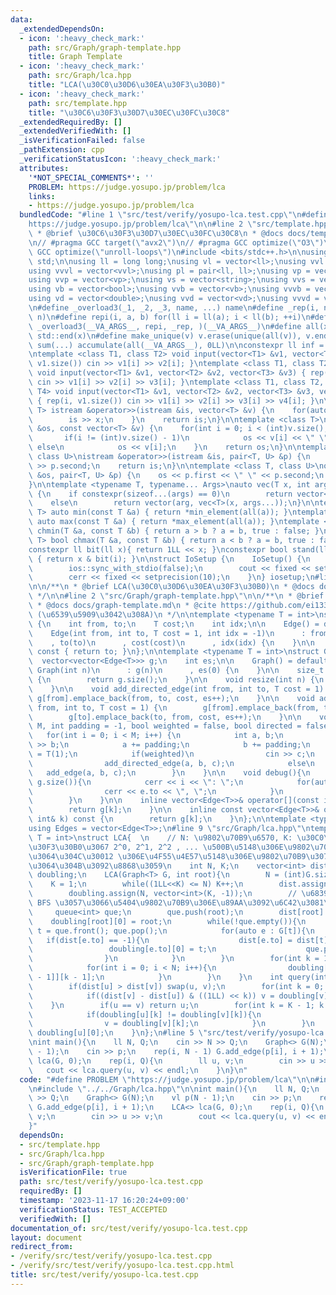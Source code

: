 ```yaml
---
data:
  _extendedDependsOn:
  - icon: ':heavy_check_mark:'
    path: src/Graph/graph-template.hpp
    title: Graph Template
  - icon: ':heavy_check_mark:'
    path: src/Graph/lca.hpp
    title: "LCA(\u30C0\u30D6\u30EA\u30F3\u30B0)"
  - icon: ':heavy_check_mark:'
    path: src/template.hpp
    title: "\u30C6\u30F3\u30D7\u30EC\u30FC\u30C8"
  _extendedRequiredBy: []
  _extendedVerifiedWith: []
  _isVerificationFailed: false
  _pathExtension: cpp
  _verificationStatusIcon: ':heavy_check_mark:'
  attributes:
    '*NOT_SPECIAL_COMMENTS*': ''
    PROBLEM: https://judge.yosupo.jp/problem/lca
    links:
    - https://judge.yosupo.jp/problem/lca
  bundledCode: "#line 1 \"src/test/verify/yosupo-lca.test.cpp\"\n#define PROBLEM \"\
    https://judge.yosupo.jp/problem/lca\"\n\n#line 2 \"src/template.hpp\"\n\n/**\n\
    \ * @brief \u30C6\u30F3\u30D7\u30EC\u30FC\u30C8\n * @docs docs/template.md\n */\n\
    \n// #pragma GCC target(\"avx2\")\n// #pragma GCC optimize(\"O3\")\n// #pragma\
    \ GCC optimize(\"unroll-loops\")\n#include <bits/stdc++.h>\n\nusing namespace\
    \ std;\n\nusing ll = long long;\nusing vl = vector<ll>;\nusing vvl = vector<vl>;\n\
    using vvvl = vector<vvl>;\nusing pl = pair<ll, ll>;\nusing vp = vector<pl>;\n\
    using vvp = vector<vp>;\nusing vs = vector<string>;\nusing vvs = vector<vs>;\n\
    using vb = vector<bool>;\nusing vvb = vector<vb>;\nusing vvvb = vector<vvb>;\n\
    using vd = vector<double>;\nusing vvd = vector<vd>;\nusing vvvd = vector<vvd>;\n\
    \n#define _overload3(_1, _2, _3, name, ...) name\n#define _rep(i, n) repi(i, 0,\
    \ n)\n#define repi(i, a, b) for(ll i = ll(a); i < ll(b); ++i)\n#define rep(...)\
    \ _overload3(__VA_ARGS__, repi, _rep, )(__VA_ARGS__)\n#define all(x) std::begin(x),\
    \ std::end(x)\n#define make_unique(v) v.erase(unique(all(v)), v.end());\n#define\
    \ sum(...) accumulate(all(__VA_ARGS__), 0LL)\n\nconstexpr ll inf = 0x1fffffffffffffffLL;\n\
    \ntemplate <class T1, class T2> void input(vector<T1> &v1, vector<T2> &v2){ rep(i,\
    \ v1.size()) cin >> v1[i] >> v2[i]; }\ntemplate <class T1, class T2, class T3>\
    \ void input(vector<T1> &v1, vector<T2> &v2, vector<T3> &v3) { rep(i, v1.size())\
    \ cin >> v1[i] >> v2[i] >> v3[i]; }\ntemplate <class T1, class T2, class T3, class\
    \ T4> void input(vector<T1> &v1, vector<T2> &v2, vector<T3> &v3, vector<T4> &v4)\
    \ { rep(i, v1.size()) cin >> v1[i] >> v2[i] >> v3[i] >> v4[i]; }\n\ntemplate <class\
    \ T> istream &operator>>(istream &is, vector<T> &v) {\n    for(auto &x : v) {\n\
    \        is >> x;\n    }\n    return is;\n}\n\ntemplate <class T>\nostream &operator<<(ostream\
    \ &os, const vector<T> &v) {\n    for(int i = 0; i < (int)v.size(); i++) {\n \
    \       if(i != (int)v.size() - 1)\n            os << v[i] << \" \";\n       \
    \ else\n            os << v[i];\n    }\n    return os;\n}\n\ntemplate <class T,\
    \ class U>\nistream &operator>>(istream &is, pair<T, U> &p) {\n    is >> p.first\
    \ >> p.second;\n    return is;\n}\n\ntemplate <class T, class U>\nostream &operator<<(ostream\
    \ &os, pair<T, U> &p) {\n    os << p.first << \" \" << p.second;\n    return os;\n\
    }\n\ntemplate <typename T, typename... Args>\nauto vec(T x, int arg, Args... args)\
    \ {\n    if constexpr(sizeof...(args) == 0)\n        return vector<T>(arg, x);\n\
    \    else\n        return vector(arg, vec<T>(x, args...));\n}\n\ntemplate <class\
    \ T> auto min(const T &a) { return *min_element(all(a)); }\ntemplate <class T>\
    \ auto max(const T &a) { return *max_element(all(a)); }\ntemplate <class T> bool\
    \ chmin(T &a, const T &b) { return a > b ? a = b, true : false; }\ntemplate <class\
    \ T> bool chmax(T &a, const T &b) { return a < b ? a = b, true : false; }\n\n\
    constexpr ll bit(ll x){ return 1LL << x; }\nconstexpr bool stand(ll x, int i)\
    \ { return x & bit(i); }\n\nstruct IoSetup {\n    IoSetup() {\n        cin.tie(nullptr);\n\
    \        ios::sync_with_stdio(false);\n        cout << fixed << setprecision(10);\n\
    \        cerr << fixed << setprecision(10);\n    }\n} iosetup;\n#line 2 \"src/Graph/lca.hpp\"\
    \n\n/**\n * @brief LCA(\u30C0\u30D6\u30EA\u30F3\u30B0)\n * @docs docs/lca-doubling.md\n\
    \ */\n\n#line 2 \"src/Graph/graph-template.hpp\"\n\n/**\n * @brief Graph Template\n\
    \ * @docs docs/graph-template.md\n * @cite https://github.com/ei1333/library/blob/master/graph/graph-template.hpp\
    \ (\u6539\u5909\u3042\u308A)\n */\n\ntemplate <typename T = int>\nstruct Edge\
    \ {\n    int from, to;\n    T cost;\n    int idx;\n\n    Edge() = default;\n\n\
    \    Edge(int from, int to, T cost = 1, int idx = -1)\n      : from(from)\n  \
    \    , to(to)\n      , cost(cost)\n      , idx(idx) {\n    }\n\n    operator int()\
    \ const { return to; }\n};\n\ntemplate <typename T = int>\nstruct Graph {\n  \
    \  vector<vector<Edge<T>>> g;\n    int es;\n\n    Graph() = default;\n\n    explicit\
    \ Graph(int n)\n      : g(n)\n      , es(0) {\n    }\n\n    size_t size() const\
    \ {\n        return g.size();\n    }\n\n    void resize(int n) {\n        g.resize(n);\n\
    \    }\n\n    void add_directed_edge(int from, int to, T cost = 1) {\n       \
    \ g[from].emplace_back(from, to, cost, es++);\n    }\n\n    void add_edge(int\
    \ from, int to, T cost = 1) {\n        g[from].emplace_back(from, to, cost, es);\n\
    \        g[to].emplace_back(to, from, cost, es++);\n    }\n\n    void read(int\
    \ M, int padding = -1, bool weighted = false, bool directed = false) {\n     \
    \   for(int i = 0; i < M; i++) {\n            int a, b;\n            cin >> a\
    \ >> b;\n            a += padding;\n            b += padding;\n            T c\
    \ = T(1);\n            if(weighted)\n                cin >> c;\n            if(directed)\n\
    \                add_directed_edge(a, b, c);\n            else\n             \
    \   add_edge(a, b, c);\n        }\n    }\n\n    void debug(){\n        rep(i,\
    \ g.size()){\n            cerr << i << \": \";\n            for(auto &e : g[i]){\n\
    \                cerr << e.to << \", \";\n            }\n            cerr << endl;\n\
    \        }\n    }\n\n    inline vector<Edge<T>>& operator[](const int& k) {\n\
    \        return g[k];\n    }\n\n    inline const vector<Edge<T>>& operator[](const\
    \ int& k) const {\n        return g[k];\n    }\n};\n\ntemplate <typename T = int>\n\
    using Edges = vector<Edge<T>>;\n#line 9 \"src/Graph/lca.hpp\"\ntemplate<typename\
    \ T = int>\nstruct LCA{  \n    // N: \u9802\u70B9\u6570, K: \u30C0\u30D6\u30EA\
    \u30F3\u30B0\u3067 2^0, 2^1, 2^2 , ... \u500B\u5148\u306E\u9802\u70B9\u3092\u6301\
    \u3064\u304C\u30012 \u306E\u4F55\u4E57\u5148\u306E\u9802\u70B9\u307E\u3067\u6301\
    \u3064\u304B\u3092\u8868\u3059\n    int N, K;\n    vector<int> dist;\n    vector<vector<int>>\
    \ doubling;\n    LCA(Graph<T> G, int root){\n        N = (int)G.size();\n    \
    \    K = 1;\n        while((1LL<<K) <= N) K++;\n        dist.assign(N, -1);\n\
    \        doubling.assign(N, vector<int>(K, -1));\n        // \u6839\u304B\u3089\
    \ BFS \u3057\u3066\u5404\u9802\u70B9\u306E\u89AA\u3092\u6C42\u3081\u308B\n   \
    \     queue<int> que;\n        que.push(root);\n        dist[root] = 0;\n    \
    \    doubling[root][0] = root;\n        while(!que.empty()){\n            int\
    \ t = que.front(); que.pop();\n            for(auto e : G[t]){\n             \
    \   if(dist[e.to] == -1){\n                    dist[e.to] = dist[t] + 1;\n   \
    \                 doubling[e.to][0] = t;\n                    que.push(e.to);\n\
    \                }\n            }\n        }\n        for(int k = 1; k < K; k++){\n\
    \            for(int i = 0; i < N; i++){\n                doubling[i][k] = doubling[doubling[i][k\
    \ - 1]][k - 1];\n            }\n        }\n    }\n    int query(int u, int v){\n\
    \        if(dist[u] > dist[v]) swap(u, v);\n        for(int k = 0; k < K; k++){\n\
    \            if((dist[v] - dist[u]) & ((1LL) << k)) v = doubling[v][k];\n    \
    \    }\n        if(u == v) return u;\n        for(int k = K - 1; k >= 0; k--){\n\
    \            if(doubling[u][k] != doubling[v][k]){\n                u = doubling[u][k];\n\
    \                v = doubling[v][k];\n            }\n        }\n        return\
    \ doubling[u][0];\n    }\n};\n#line 5 \"src/test/verify/yosupo-lca.test.cpp\"\n\
    \nint main(){\n    ll N, Q;\n    cin >> N >> Q;\n    Graph<> G(N);\n    vl p(N\
    \ - 1);\n    cin >> p;\n    rep(i, N - 1) G.add_edge(p[i], i + 1);\n    LCA<>\
    \ lca(G, 0);\n    rep(i, Q){\n        ll u, v;\n        cin >> u >> v;\n     \
    \   cout << lca.query(u, v) << endl;\n    }\n}\n"
  code: "#define PROBLEM \"https://judge.yosupo.jp/problem/lca\"\n\n#include \"../../template.hpp\"\
    \n#include \"../../Graph/lca.hpp\"\n\nint main(){\n    ll N, Q;\n    cin >> N\
    \ >> Q;\n    Graph<> G(N);\n    vl p(N - 1);\n    cin >> p;\n    rep(i, N - 1)\
    \ G.add_edge(p[i], i + 1);\n    LCA<> lca(G, 0);\n    rep(i, Q){\n        ll u,\
    \ v;\n        cin >> u >> v;\n        cout << lca.query(u, v) << endl;\n    }\n\
    }"
  dependsOn:
  - src/template.hpp
  - src/Graph/lca.hpp
  - src/Graph/graph-template.hpp
  isVerificationFile: true
  path: src/test/verify/yosupo-lca.test.cpp
  requiredBy: []
  timestamp: '2023-11-17 16:20:24+09:00'
  verificationStatus: TEST_ACCEPTED
  verifiedWith: []
documentation_of: src/test/verify/yosupo-lca.test.cpp
layout: document
redirect_from:
- /verify/src/test/verify/yosupo-lca.test.cpp
- /verify/src/test/verify/yosupo-lca.test.cpp.html
title: src/test/verify/yosupo-lca.test.cpp
---
```

